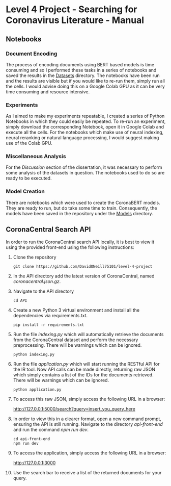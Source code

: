 # Level 4 Project - Searching for Coronavirus Literature - Manual

## Notebooks

### Document Encoding

The process of encoding documents using BERT based models is time consuming and so I performed these tasks in a series of notebooks and saved the results in the [Datasets](./Datasets/) directory. The notebooks have been run and the results are visible but if you would like to re-run them, simply run all the cells. I would advise doing this on a Google Colab GPU as it can be very time consuming and resource intensive.

### Experiments

As I aimed to make my experiments repeatable, I created a series of Python Notebooks in which they could easily be repeated. To re-run an experiment, simply download the corresponding Notebook, open it in Google Colab and execute all the cells. For the notebooks which make use of neural indexing, neural reranking or natural language processing, I would suggest making use of the Colab GPU.

### Miscellaneous Analysis

For the <em>Discussion</em> section of the dissertation, it was necessary to perform some analysis of the datasets in question. The notebooks used to do so are ready to be executed.

### Model Creation

There are notebooks which were used to create the CoronaBERT models. They are ready to run, but do take some time to train. Consequently, the models have been saved in the repository under the [Models](./Models/) directory.

## CoronaCentral Search API

In order to run the CoronaCentral search API locally, it is best to view it using the provided front-end using the following instructions:

1. Clone the repository

   ```console
   git clone https://github.com/DavidONeill75101/level-4-project
   ```

2. In the API directory add the latest version of CoronaCentral, named <em>coronacentral.json.gz</em>.

3. Navigate to the API directory

   ```console
   cd API
   ```

4. Create a new Python 3 virtual environment and install all the dependencies via requirements.txt.

   ```console
   pip install -r requirements.txt
   ```

5. Run the file <em>indexing.py</em> which will automatically retrieve the documents from the CoronaCentral dataset and perform the necessary preprocessing. There will be warnings which can be ignored.

   ```console
   python indexing.py
   ```

6. Run the file <em>application.py</em> which will start running the RESTful API for the IR tool. Now API calls can be made directly, returning raw JSON which simply contains a list of the IDs for the documents retrieved. There will be warnings which can be ignored.

   ```console
   python application.py
   ```

7. To access this raw JSON, simply access the following URL in a browser:

   http://127.0.0.1:5000/search?query=insert_you_query_here

8. In order to view this in a clearer format, open a new command prompt, ensuring the API is still running. Navigate to the directory <em>api-front-end</em> and run the command <em>npm run dev</em>.

   ```console
   cd api-front-end
   npm run dev
   ```

9. To access the application, simply access the following URL in a browser:

   http://127.0.0.1:3000

10. Use the search bar to receive a list of the returned documents for your query.

